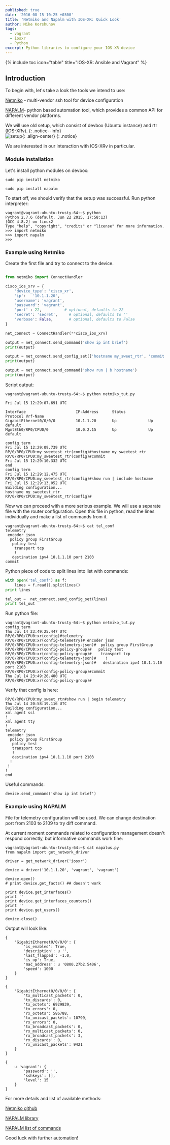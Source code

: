 ```yaml
---
published: true
date: '2016-08-15 10:25 +0300'
title: 'Netmiko and Napalm with IOS-XR: Quick Look'
author: Mike Korshunov
tags:
  - vagrant
  - iosxr
  - Python
excerpt: Python libraries to configure your IOS-XR device
---
```

{% include toc icon="table" title="IOS-XR: Ansible and Vagrant" %}



## Introduction

To begin with, let's take a look the tools we intend to use:

[Netmiko](https://github.com/ktbyers/netmiko) - multi-vendor ssh tool for device configuration 

[NAPALM](https://github.com/napalm-automation/napalm)- python based automation tool, which provides a common API for different vendor platforms. 

We will use old setup, which consist of devbox (Ubuntu instance) and rtr (IOS-XRv).
{: .notice--info}  
![setup](https://xrdocs.github.io/xrdocs-images/assets/tutorial-images/mkorshun/netmiko_setup.png){: .align-center}
{: .notice}


We are interested in our interaction with IOS-XRv in particular.


### Module installation

Let's install python modules on devbox:

```shell
sudo pip install netmiko

sudo pip install napalm
```

To start off, we should verify that the setup was successful. 
Run python interpreter:

```shell
vagrant@vagrant-ubuntu-trusty-64:~$ python
Python 2.7.6 (default, Jun 22 2015, 17:58:13)
[GCC 4.8.2] on linux2
Type "help", "copyright", "credits" or "license" for more information.
>>> import netmiko
>>> import napalm
>>>

```

### Example using Netmiko

Create the first file and try to connect to the device. 

```python

from netmiko import ConnectHandler

cisco_ios_xrv = {
    'device_type': 'cisco_xr',
    'ip':   '10.1.1.20',
    'username': 'vagrant',
    'password': 'vagrant',
    'port' : 22,          # optional, defaults to 22
    'secret': 'secret',     # optional, defaults to ''
    'verbose': False,       # optional, defaults to False
}

net_connect = ConnectHandler(**cisco_ios_xrv)

output = net_connect.send_command('show ip int brief')
print(output)

output = net_connect.send_config_set(['hostname my_sweet_rtr', 'commit'])
print(output)

output = net_connect.send_command('show run | b hostname')
print(output)
```

Script output:

```
vagrant@vagrant-ubuntu-trusty-64:~$ python netmiko_tut.py

Fri Jul 15 12:29:07.691 UTC

Interface                      IP-Address      Status          Protocol Vrf-Name
GigabitEthernet0/0/0/0         10.1.1.20       Up              Up       default
MgmtEth0/RP0/CPU0/0            10.0.2.15       Up              Up       default

config term
Fri Jul 15 12:29:09.739 UTC
RP/0/RP0/CPU0:my_sweetest_rtr(config)#hostname my_sweetest_rtr
RP/0/RP0/CPU0:my_sweetest_rtr(config)#commit
Fri Jul 15 12:29:10.332 UTC
end
config term
Fri Jul 15 12:29:12.475 UTC
RP/0/RP0/CPU0:my_sweetest_rtr(config)#show run | include hostname
Fri Jul 15 12:29:13.052 UTC
Building configuration...
hostname my_sweetest_rtr
RP/0/RP0/CPU0:my_sweetest_rtr(config)#
```

Now we can proceed with a more serious example. We will use a separate file with the router configuration. Open this file in python, read the lines individually and make a list of commands from it.

```
vagrant@vagrant-ubuntu-trusty-64:~$ cat tel_conf
telemetry
 encoder json
  policy group FirstGroup
   policy test
    transport tcp
    !
   destination ipv4 10.1.1.10 port 2103
commit
```

Python piece of code to split lines into list with commands:

```python
with open('tel_conf') as f:
    lines = f.read().splitlines()
print lines

tel_out =  net_connect.send_config_set(lines)
print tel_out
```

Run python file: 

```
vagrant@vagrant-ubuntu-trusty-64:~$ python netmiko_tut.py
config term
Thu Jul 14 23:49:25.447 UTC
RP/0/RP0/CPU0:xr(config)#telemetry
RP/0/RP0/CPU0:xr(config-telemetry)# encoder json
RP/0/RP0/CPU0:xr(config-telemetry-json)#  policy group FirstGroup
RP/0/RP0/CPU0:xr(config-policy-group)#   policy test
RP/0/RP0/CPU0:xr(config-policy-group)#    transport tcp
RP/0/RP0/CPU0:xr(config-telemetry-json)#    !
RP/0/RP0/CPU0:xr(config-telemetry-json)#   destination ipv4 10.1.1.10 port 2103
RP/0/RP0/CPU0:xr(config-policy-group)#commit
Thu Jul 14 23:49:26.400 UTC
RP/0/RP0/CPU0:xr(config-policy-group)#
```

Verify that config is here: 

```
RP/0/RP0/CPU0:my_sweet_rtr#show run | begin telemetry
Thu Jul 14 20:58:19.116 UTC
Building configuration...
xml agent ssl
!
xml agent tty
!
telemetry
 encoder json
  policy group FirstGroup
   policy test
   transport tcp
   !
   destination ipv4 10.1.1.10 port 2103
  !
 !
!
end
```

Useful commands:

```
device.send_command('show ip int brief')
```

### Example using NAPALM

File for telemetry configuration will be used. We can change destination port from 2103 to 2109 to try diff command. 


At current moment commands related to configuration management doesn't respond correctly, but informative commands work fine: 

```
vagrant@vagrant-ubuntu-trusty-64:~$ cat napalus.py
from napalm import get_network_driver

driver = get_network_driver('iosxr')

device = driver('10.1.1.20', 'vagrant', 'vagrant')

device.open()
# print device.get_facts() ## doesn't work

print device.get_interfaces()
print ''
print device.get_interfaces_counters()
print ''
print device.get_users()

device.close()
```

Output will look like: 

```
{
    'GigabitEthernet0/0/0/0': {
        'is_enabled': True,
        'description': u '',
        'last_flapped': -1.0,
        'is_up': True,
        'mac_address': u '0800.27b2.5406',
        'speed': 1000
    }
}

{
    'GigabitEthernet0/0/0/0': {
        'tx_multicast_packets': 0,
        'tx_discards': 0,
        'tx_octets': 6929839,
        'tx_errors': 0,
        'rx_octets': 586788,
        'tx_unicast_packets': 10799,
        'rx_errors': 0,
        'tx_broadcast_packets': 0,
        'rx_multicast_packets': 0,
        'rx_broadcast_packets': 3,
        'rx_discards': 0,
        'rx_unicast_packets': 9421
    }
}

{
    u 'vagrant': {
        'password': '',
        'sshkeys': [],
        'level': 15
    }
}
```

For more details and list of available methods: 

[Netmiko github](https://github.com/ktbyers/netmiko)

[NAPALM library](https://github.com/napalm-automation/napalm)

[NAPALM list of commands](https://napalm.readthedocs.io/en/latest/support/index.html)


Good luck with further automation!
